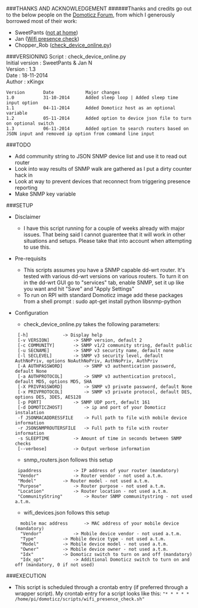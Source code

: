 ###THANKS AND ACKNOWLEDGEMENT
######Thanks and credits go out to the below people on the [Domoticz Forum](http://www.domoticz.com/forum/index.php), from which I generously borrowed most of their work:
* SweetPants ([not at home](http://www.domoticz.com/forum/viewtopic.php?f=31&t=279))
* Jan ([Wifi presence check]( http://www.domoticz.com/forum/viewtopic.php?f=11&t=1713))
* Chopper_Rob ([check_device_online.py](http://www.domoticz.com/forum/viewtopic.php?f=23&t=2595))

###VERSIONING
Script : check_device_online.py                                                                               
Initial version : SweetPants & Jan N                                                                          
Version : 1.3                                                                                                
Date : 18-11-2014                                                                                             
Author : xKingx

```
Version       Date            Major changes
1.0           31-10-2014      Added sleep loop | Added sleep time input option
1.1           04-11-2014      Added Domoticz host as an optional variable
1.2           05-11-2014      Added option to device json file to turn on optional switch
1.3           06-11-2014      Added option to search routers based on JSON input and removed ip option from command line input
```

###TODO
* Add community string to JSON SNMP device list and use it to read out router
* Look into way results of SNMP walk are gathered as I put a dirty counter hack in
* Look at way to prevent devices that reconnect from triggering presence reporting
* Make SNMP key variable

###SETUP
* Disclaimer
  - I have this script running for a couple of weeks already with major issues. That being said I cannot guarentee that it will work in other situations and setups. Please take that into account when attempting to use this.

* Pre-requisits
  - This scripts assumes you have a SNMP capable dd-wrt router. It's tested with various dd-wrt versions on various routers.
    To turn it on in the dd-wrt GUI go to "services" tab, enable SNMP, set it up like you want and hit "Save" and "Apply Settings"
  - To run on RPI with standard Domoticz image add these packages from a shell prompt : sudo apt-get install python libsnmp-python

* Configuration
  - check_device_online.py takes the following parameters:
  ```
   [-h]				-> Display help
   [-v VERSION]			-> SNMP version, default 2 
   [-c COMMUNITY]		-> SNMP v1/2 community string, default public 
   [-u SECNAME]			-> SNMP v3 security name, default none 
   [-l SECLEVEL]		-> SNMP v3 security level, default AuthNoPriv, options NoAuthNoPriv, AuthNoPriv, AuthPriv
   [-A AUTHPASSWORD]		-> SNMP v3 authentication password, default None
   [-a AUTHPROTOCOL]		-> SNMP v3 authentication protocol, default MD5, options MD5, SHA  
   [-X PRIVPASSWORD]		-> SNMP v3 private password, default None 
   [-x PRIVPROTOCOL]		-> SNMP v3 private protocol, default DES, options DES, 3DES, AES128 
   [-p PORT]			-> SNMP UDP port, default 161 
   [-d DOMOTICZHOST]		-> ip and port of your Domoticz instalation
   -f JSONMACADDRESSFILE	-> Full path to file with mobile device information
   -r JSONSNMPROUTERSFILE	-> Full path to file with router information
   -s SLEEPTIME			-> Amount of time in seconds between SNMP checks
   [--verbose]			-> Output verbose information
  ```

  - snmp_routers.json follows this setup
  ```
   ipaddress			-> IP address of your router (mandatory)
   "Vendor" 			-> Router vendor - not used a.t.m.
   "Model"			-> Router model - not used a.t.m.
   "Purpose"			-> Router purpose - not used a.t.m.
   "Location"			-> Router location - not used a.t.m.
   "CommunityString"		-> Router SNMP communitystring - not used a.t.m.
  ```

  - wifi_devices.json follows this setup
  ```
    mobile mac address		-> MAC address of your mobile device (mandatory)
    "Vendor"			-> Mobile device vendor - not used a.t.m.
    "Type"			-> Mobile device type - not used a.t.m.
    "Model"			-> Mobile device model - not used a.t.m.
    "Owner"			-> Mobile device owner - not used a.t.m.
    "Idx" 			-> Domoticz switch to turn on and off (mandatory)
    "Idx_opt"			-> Additional Domoticz switch to turn on and off (mandatory, 0 if not used)
  ```

###EXECUTION
* This script is scheduled through a crontab entry (if preferred through a wrapper script). My crontab entry for a script looks like this:
`"* * * * * /home/pi/domoticz/scripts/wifi_presence_check.sh"`
